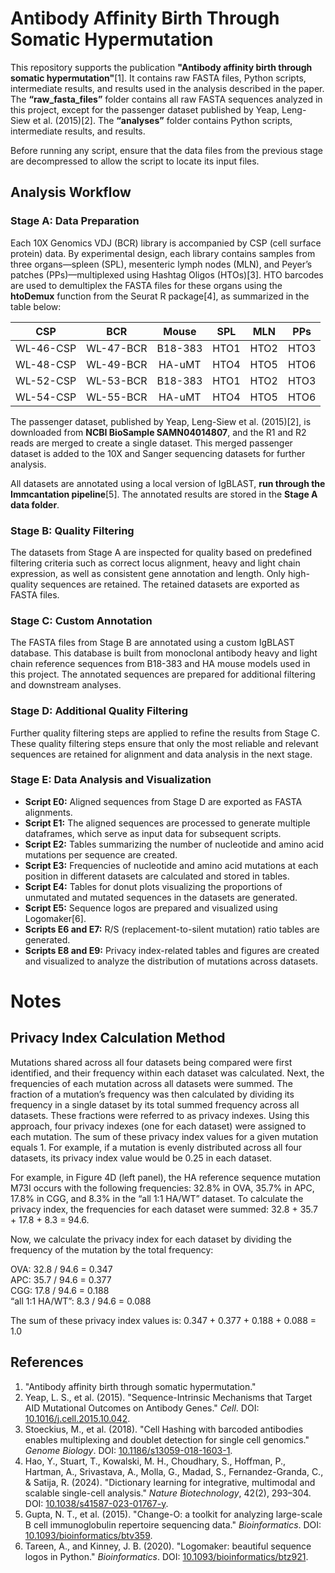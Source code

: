 # Antibody Affinity Birth Through Somatic Hypermutation

This repository supports the publication **"Antibody affinity birth through somatic hypermutation"**[1]. It contains raw FASTA files, Python scripts, intermediate results, and results used in the analysis described in the paper. The **“raw_fasta_files”** folder contains all raw FASTA sequences analyzed in this project, except for the passenger dataset published by Yeap, Leng-Siew et al. (2015)[2]. The **“analyses”** folder contains Python scripts, intermediate results, and results.

Before running any script, ensure that the data files from the previous stage are decompressed to allow the script to locate its input files.

## Analysis Workflow

### Stage A: Data Preparation

Each 10X Genomics VDJ (BCR) library is accompanied by CSP (cell surface protein) data. By experimental design, each library contains samples from three organs—spleen (SPL), mesenteric lymph nodes (MLN), and Peyer’s patches (PPs)—multiplexed using Hashtag Oligos (HTOs)[3]. HTO barcodes are used to demultiplex the FASTA files for these organs using the **htoDemux** function from the Seurat R package[4], as summarized in the table below:

|     CSP     |     BCR     |   Mouse   |  SPL  |  MLN  |  PPs   |
|:-----------:|:-----------:|:---------:|:-----:|:-----:|:-----:|
| WL-46-CSP   | WL-47-BCR   | B18-383   | HTO1  | HTO2  | HTO3  |
| WL-48-CSP   | WL-49-BCR   | HA-uMT    | HTO4  | HTO5  | HTO6  |
| WL-52-CSP   | WL-53-BCR   | B18-383   | HTO1  | HTO2  | HTO3  |
| WL-54-CSP   | WL-55-BCR   | HA-uMT    | HTO4  | HTO5  | HTO6  |

The passenger dataset, published by Yeap, Leng-Siew et al. (2015)[2], is downloaded from **NCBI BioSample SAMN04014807**, and the R1 and R2 reads are merged to create a single dataset. This merged passenger dataset is added to the 10X and Sanger sequencing datasets for further analysis.

All datasets are annotated using a local version of IgBLAST, **run through the Immcantation pipeline**[5]. The annotated results are stored in the **Stage A data folder**.

### Stage B: Quality Filtering

The datasets from Stage A are inspected for quality based on predefined filtering criteria such as correct locus alignment, heavy and light chain expression, as well as consistent gene annotation and length. Only high-quality sequences are retained. The retained datasets are exported as FASTA files.

### Stage C: Custom Annotation

The FASTA files from Stage B are annotated using a custom IgBLAST database. This database is built from monoclonal antibody heavy and light chain reference sequences from B18-383 and HA mouse models used in this project. The annotated sequences are prepared for additional filtering and downstream analyses.

### Stage D: Additional Quality Filtering

Further quality filtering steps are applied to refine the results from Stage C. These quality filtering steps ensure that only the most reliable and relevant sequences are retained for alignment and data analysis in the next stage.

### Stage E: Data Analysis and Visualization

- **Script E0:** Aligned sequences from Stage D are exported as FASTA alignments.
- **Script E1:** The aligned sequences are processed to generate multiple dataframes, which serve as input data for subsequent scripts.
- **Script E2:** Tables summarizing the number of nucleotide and amino acid mutations per sequence are created.
- **Script E3:** Frequencies of nucleotide and amino acid mutations at each position in different datasets are calculated and stored in tables.
- **Script E4:** Tables for donut plots visualizing the proportions of unmutated and mutated sequences in the datasets are generated.
- **Script E5:** Sequence logos are prepared and visualized using Logomaker[6].
- **Scripts E6 and E7:** R/S (replacement-to-silent mutation) ratio tables are generated.
- **Scripts E8 and E9:** Privacy index-related tables and figures are created and visualized to analyze the distribution of mutations across datasets.

# Notes

## Privacy Index Calculation Method

Mutations shared across all four datasets being compared were first identified, and their frequency within each dataset was calculated. Next, the frequencies of each mutation across all datasets were summed. The fraction of a mutation’s frequency was then calculated by dividing its frequency in a single dataset by its total summed frequency across all datasets. These fractions were referred to as privacy indexes. Using this approach, four privacy indexes (one for each dataset) were assigned to each mutation. The sum of these privacy index values for a given mutation equals 1. For example, if a mutation is evenly distributed across all four datasets, its privacy index value would be 0.25 in each dataset.

For example, in Figure 4D (left panel), the HA reference sequence mutation M73I occurs with the following frequencies: 32.8% in OVA, 35.7% in APC, 17.8% in CGG, and 8.3% in the “all 1:1 HA/WT” dataset. To calculate the privacy index, the frequencies for each dataset were summed: 32.8 + 35.7 + 17.8 + 8.3 = 94.6.

Now, we calculate the privacy index for each dataset by dividing the frequency of the mutation by the total frequency:

OVA: 32.8 / 94.6 = 0.347  
APC: 35.7 / 94.6 = 0.377  
CGG: 17.8 / 94.6 = 0.188  
“all 1:1 HA/WT”: 8.3 / 94.6 = 0.088  

The sum of these privacy index values is: 0.347 + 0.377 + 0.188 + 0.088 = 1.0

## References

1. "Antibody affinity birth through somatic hypermutation."
2. Yeap, L. S., et al. (2015). "Sequence-Intrinsic Mechanisms that Target AID Mutational Outcomes on Antibody Genes." *Cell*. DOI: [10.1016/j.cell.2015.10.042](https://doi.org/10.1016/j.cell.2015.10.042).
3. Stoeckius, M., et al. (2018). "Cell Hashing with barcoded antibodies enables multiplexing and doublet detection for single cell genomics." *Genome Biology*. DOI: [10.1186/s13059-018-1603-1](https://doi.org/10.1186/s13059-018-1603-1).
4. Hao, Y., Stuart, T., Kowalski, M. H., Choudhary, S., Hoffman, P., Hartman, A., Srivastava, A., Molla, G., Madad, S., Fernandez-Granda, C., & Satija, R. (2024). "Dictionary learning for integrative, multimodal and scalable single-cell analysis." *Nature Biotechnology*, 42(2), 293–304. DOI: [10.1038/s41587-023-01767-y](https://doi.org/10.1038/s41587-023-01767-y).
5. Gupta, N. T., et al. (2015). "Change-O: a toolkit for analyzing large-scale B cell immunoglobulin repertoire sequencing data." *Bioinformatics*. DOI: [10.1093/bioinformatics/btv359](https://doi.org/10.1093/bioinformatics/btv359).
6. Tareen, A., and Kinney, J. B. (2020). "Logomaker: beautiful sequence logos in Python." *Bioinformatics*. DOI: [10.1093/bioinformatics/btz921](https://doi.org/10.1093/bioinformatics/btz921).
